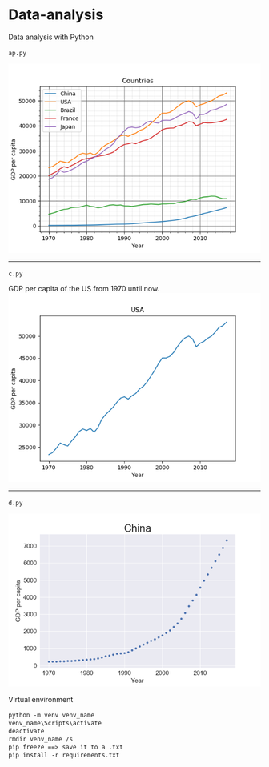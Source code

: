 # Data-analysis
Data analysis with Python

`ap.py`

![graph](Figure_4.png)

<hr>

`c.py`

GDP per capita of the US from 1970 until now.
![graph](Figure_1.png)

<hr>

`d.py`

![graph](Figure_2.png)


Virtual environment
```
python -m venv venv_name
venv_name\Scripts\activate
deactivate
rmdir venv_name /s
pip freeze ==> save it to a .txt
pip install -r requirements.txt
```
